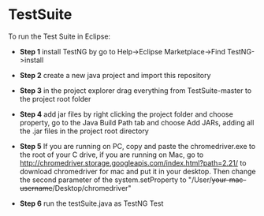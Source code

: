 # TestSuite
To run the Test Suite in Eclipse:

  * __Step 1__ install TestNG by go to Help->Eclipse Marketplace->Find TestNG->install

  * __Step 2__ create a new java project and import this repository

  * __Step 3__ in the project explorer drag everything from TestSuite-master to the project root folder

  * __Step 4__ add jar files by right clicking the project folder and choose property, go to the Java Build Path tab and choose Add JARs, adding all the .jar files in the project root directory

  * __Step 5__ If you are running on PC, copy and paste the chromedriver.exe to the root of your C drive, if you are running on Mac, go to http://chromedriver.storage.googleapis.com/index.html?path=2.21/ to download chromedriver for mac and put it in your desktop. Then change the second parameter of the system.setProperty to "/User/~~your-mac-username~~/Desktop/chromedriver"

  * __Step 6__ run the testSuite.java as TestNG Test
